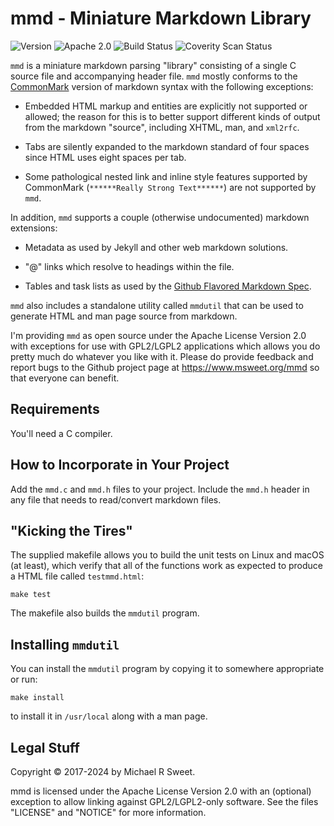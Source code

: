 mmd - Miniature Markdown Library
================================

![Version](https://img.shields.io/github/v/release/michaelrsweet/mmd?include_prereleases)
![Apache 2.0](https://img.shields.io/github/license/michaelrsweet/mmd)
![Build Status](https://img.shields.io/github/actions/workflow/status/michaelrsweet/mmd/build.yml?branch=master)
![Coverity Scan Status](https://img.shields.io/coverity/scan/22387.svg)

`mmd` is a miniature markdown parsing "library" consisting of a single C source
file and accompanying header file.  `mmd` mostly conforms to the [CommonMark][]
version of markdown syntax with the following exceptions:

- Embedded HTML markup and entities are explicitly not supported or allowed;
  the reason for this is to better support different kinds of output from the
  markdown "source", including XHTML, man, and `xml2rfc`.

- Tabs are silently expanded to the markdown standard of four spaces since HTML
  uses eight spaces per tab.

- Some pathological nested link and inline style features supported by
  CommonMark (`******Really Strong Text******`) are not supported by `mmd`.

In addition, `mmd` supports a couple (otherwise undocumented) markdown
extensions:

- Metadata as used by Jekyll and other web markdown solutions.

- "@" links which resolve to headings within the file.

- Tables and task lists as used by the [Github Flavored Markdown Spec][GFM].

`mmd` also includes a standalone utility called `mmdutil` that can be used to
generate HTML and man page source from markdown.

I'm providing `mmd` as open source under the Apache License Version 2.0 with
exceptions for use with GPL2/LGPL2 applications which allows you do pretty much
do whatever you like with it.  Please do provide feedback and report bugs to the
Github project page at <https://www.msweet.org/mmd> so that everyone can
benefit.

[CommonMark]: https://spec.commonmark.org
[GFM]: https://github.github.com/gfm


Requirements
------------

You'll need a C compiler.


How to Incorporate in Your Project
----------------------------------

Add the `mmd.c` and `mmd.h` files to your project.  Include the `mmd.h`
header in any file that needs to read/convert markdown files.


"Kicking the Tires"
-------------------

The supplied makefile allows you to build the unit tests on Linux and macOS (at
least), which verify that all of the functions work as expected to produce a
HTML file called `testmmd.html`:

    make test

The makefile also builds the `mmdutil` program.


Installing `mmdutil`
--------------------

You can install the `mmdutil` program by copying it to somewhere appropriate or
run:

    make install

to install it in `/usr/local` along with a man page.


Legal Stuff
-----------

Copyright © 2017-2024 by Michael R Sweet.

mmd is licensed under the Apache License Version 2.0 with an (optional)
exception to allow linking against GPL2/LGPL2-only software.  See the files
"LICENSE" and "NOTICE" for more information.

